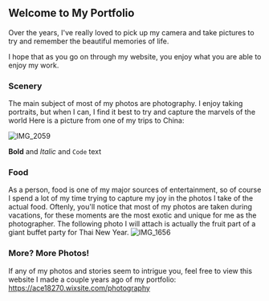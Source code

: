 ## Welcome to My Portfolio 

Over the years, I've really loved to pick up my camera and take pictures to try and remember the beautiful memories of life. 

I hope that as you go on through my website, you enjoy what you are able to enjoy my work. 

### Scenery

The main subject of most of my photos are photography. I enjoy taking portraits, but when I can, I find it best to try and capture the marvels of the world
Here is a picture from one of my trips to China:

![IMG_2059](https://user-images.githubusercontent.com/91549634/135475148-67fb2cd6-5ffe-4180-bca5-926ee7d97c75.jpeg)


**Bold** and _Italic_ and `Code` text

### Food

As a person, food is one of my major sources of entertainment, so of course I spend a lot of my time trying to capture my joy in the photos I take of the actual food. Oftenly, you'll notice that most of my photos are taken during vacations, for these moments are the most exotic and unique for me as the photographer. The following photo I will attach is actually the fruit part of a giant buffet party for Thai New Year. 
![IMG_1656](https://user-images.githubusercontent.com/91549634/135475981-298bcf1a-6ff2-45e0-b796-e2a9d1af66b3.jpeg)


### More? More Photos!
If any of my photos and stories seem to intrigue you, feel free to view this website I made a couple years ago of my portfolio:
https://ace18270.wixsite.com/photography
